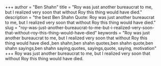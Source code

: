 +++
author = "Ben Shahn"
title = "Roy was just another bureaucrat to me, but I realized very soon that without Roy this thing would have died."
description = "the best Ben Shahn Quote: Roy was just another bureaucrat to me, but I realized very soon that without Roy this thing would have died."
slug = "roy-was-just-another-bureaucrat-to-me-but-i-realized-very-soon-that-without-roy-this-thing-would-have-died"
keywords = "Roy was just another bureaucrat to me, but I realized very soon that without Roy this thing would have died.,ben shahn,ben shahn quotes,ben shahn quote,ben shahn sayings,ben shahn saying,quotes, sayings,quote, saying, motivation"
+++
Roy was just another bureaucrat to me, but I realized very soon that without Roy this thing would have died.
